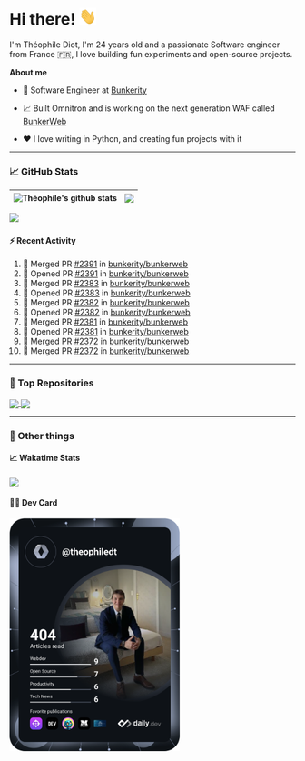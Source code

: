 # Hi there! <img src="./wave.gif" width="30px" height="30px" />

I'm Théophile Diot, I'm 24 years old and a passionate Software engineer from France 🇫🇷, I love building fun experiments and open-source projects.

**About me**

- 💼 Software Engineer at [Bunkerity](https://www.bunkerity.com/)

- 📈 Built Omnitron and is working on the next generation WAF called [BunkerWeb](https://www.bunkerweb.io)

- ❤️ I love writing in Python, and creating fun projects with it

---

### 📈 GitHub Stats

| <img align="center" src="https://github-readme-stats.vercel.app/api?username=TheophileDiot&show_icons=true&include_all_commits=true&theme=algolia&hide_border=true&rank_icon=github" alt="Théophile's github stats" /> | <img align="center" src="https://github-readme-stats.vercel.app/api/top-langs/?username=TheophileDiot&layout=compact&theme=algolia&hide_border=true" /> |
| ---------------------------------------------------------------------------------------------------------------------------------------------------------------------------------------------------------------------- | ------------------------------------------------------------------------------------------------------------------------------------------------------- |

![](https://github-readme-activity-graph.vercel.app/graph?username=TheophileDiot&theme=tokyo-night)

#### :zap: Recent Activity

<!--START_SECTION:activity-->
1. 🎉 Merged PR [#2391](https://github.com/bunkerity/bunkerweb/pull/2391) in [bunkerity/bunkerweb](https://github.com/bunkerity/bunkerweb)
2. 💪 Opened PR [#2391](https://github.com/bunkerity/bunkerweb/pull/2391) in [bunkerity/bunkerweb](https://github.com/bunkerity/bunkerweb)
3. 🎉 Merged PR [#2383](https://github.com/bunkerity/bunkerweb/pull/2383) in [bunkerity/bunkerweb](https://github.com/bunkerity/bunkerweb)
4. 💪 Opened PR [#2383](https://github.com/bunkerity/bunkerweb/pull/2383) in [bunkerity/bunkerweb](https://github.com/bunkerity/bunkerweb)
5. 🎉 Merged PR [#2382](https://github.com/bunkerity/bunkerweb/pull/2382) in [bunkerity/bunkerweb](https://github.com/bunkerity/bunkerweb)
6. 💪 Opened PR [#2382](https://github.com/bunkerity/bunkerweb/pull/2382) in [bunkerity/bunkerweb](https://github.com/bunkerity/bunkerweb)
7. 🎉 Merged PR [#2381](https://github.com/bunkerity/bunkerweb/pull/2381) in [bunkerity/bunkerweb](https://github.com/bunkerity/bunkerweb)
8. 💪 Opened PR [#2381](https://github.com/bunkerity/bunkerweb/pull/2381) in [bunkerity/bunkerweb](https://github.com/bunkerity/bunkerweb)
9. 🎉 Merged PR [#2372](https://github.com/bunkerity/bunkerweb/pull/2372) in [bunkerity/bunkerweb](https://github.com/bunkerity/bunkerweb)
10. 🎉 Merged PR [#2372](https://github.com/bunkerity/bunkerweb/pull/2372) in [bunkerity/bunkerweb](https://github.com/bunkerity/bunkerweb)
<!--END_SECTION:activity-->

---

### 🔧 Top Repositories

<a href="https://github.com/bunkerity/bunkerweb">
  <img align="center" src="https://github-readme-stats.vercel.app/api/pin/?username=Bunkerity&repo=bunkerweb&theme=algolia" />
</a>
<a href="https://github.com/TheophileDiot/Omnitron">
  <img align="center" src="https://github-readme-stats.vercel.app/api/pin/?username=TheophileDiot&repo=Omnitron&theme=algolia" />
</a>

---

### 🎉 Other things

#### 📈 Wakatime Stats

<a href="https://wakatime.com/@theophile_bunkerity">
  <img align="center" src="https://github-readme-stats.vercel.app/api/wakatime?username=3aa5ce41-c253-43d9-8441-a721e446a45f&layout=compact&theme=algolia" />
</a>

#### 👨‍💻 Dev Card

<a href="https://app.daily.dev/TheophileDt">
  <img src="./devcard.svg" width="300" alt="Théophile Diot's Dev Card"/>
</a>

